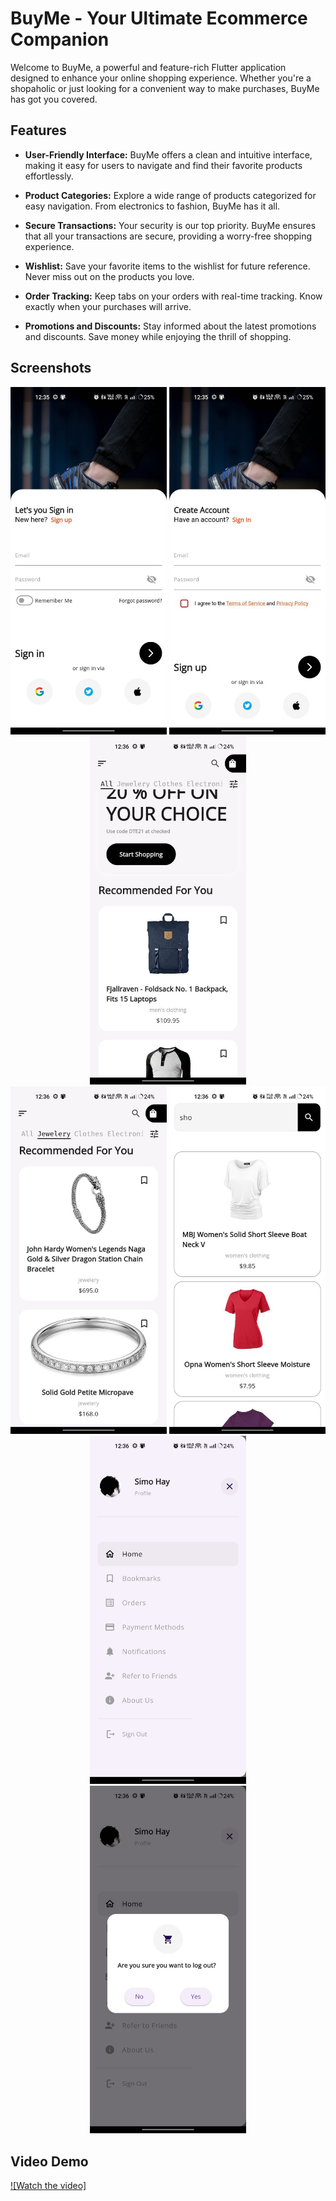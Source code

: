 # BuyMe - Your Ultimate Ecommerce Companion

Welcome to BuyMe, a powerful and feature-rich Flutter application designed to enhance your online shopping experience. Whether you're a shopaholic or just looking for a convenient way to make purchases, BuyMe has got you covered.

## Features

- **User-Friendly Interface:** BuyMe offers a clean and intuitive interface, making it easy for users to navigate and find their favorite products effortlessly.

- **Product Categories:** Explore a wide range of products categorized for easy navigation. From electronics to fashion, BuyMe has it all.

- **Secure Transactions:** Your security is our top priority. BuyMe ensures that all your transactions are secure, providing a worry-free shopping experience.

- **Wishlist:** Save your favorite items to the wishlist for future reference. Never miss out on the products you love.

- **Order Tracking:** Keep tabs on your orders with real-time tracking. Know exactly when your purchases will arrive.

- **Promotions and Discounts:** Stay informed about the latest promotions and discounts. Save money while enjoying the thrill of shopping.

## Screenshots

<div align="center">
  <img src="screenshots/screenshot1.jpg" width="250" alt="Screenshot 1">
  <img src="screenshots/screenshot2.jpg" width="250" alt="Screenshot 2">
  <img src="screenshots/screenshot3.jpg" width="250" alt="Screenshot 3">
</div>

<div align="center">
  <img src="screenshots/screenshot4.jpg" width="250" alt="Screenshot 4">
  <img src="screenshots/screenshot5.jpg" width="250" alt="Screenshot 5">
  <img src="screenshots/screenshot6.jpg" width="250" alt="Screenshot 6">
</div>

<div align="center">
  <img src="screenshots/screenshot7.jpg" width="250" alt="Screenshot 7">
  <!-- Add more screenshots as needed -->
</div>

## Video Demo

[![Watch the video]](screenshots/introVideo.mp4)
